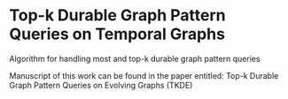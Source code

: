 # Top-k Durable Graph Pattern Queries on Temporal Graphs

Algorithm for handling most and top-k durable graph pattern queries

Manuscript of this work can be found in the paper entitled: Top-k Durable Graph Pattern Queries on Evolving Graphs (TKDE)
